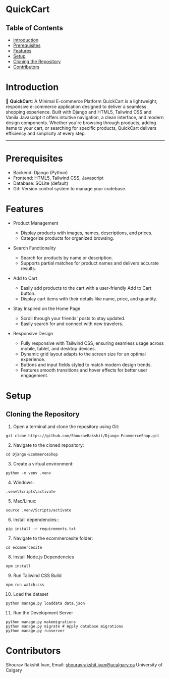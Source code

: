 # **QuickCart**

## Table of Contents
- [Introduction](#introduction)
- [Prerequisites](#prerequisites)
- [Features](#features)
- [Setup](#setup)
- [Cloning the Repository](#cloning-the-repository)
- [Contributors](#contributors)

# **Introduction**
🚀 **QuickCart**: A Minimal E-commerce Platform
QuickCart is a lightweight, responsive e-commerce application designed to deliver a seamless shopping experience. Built with Django and HTML5, Tailwind CSS and Vanila Javascript it offers intuitive navigation, a clean interface, and modern design components.
Whether you're browsing through products, adding items to your cart, or searching for specific products, QuickCart delivers efficiency and simplicity at every step.


---
# **Prerequisites**
- Backend: Django (Python)
- Frontend: HTML5, Tailwind CSS, Javascript
- Database: SQLite (default)
- Git: Version control system to manage your codebase.

 

# **Features**
- Product Management
  - Display products with images, names, descriptions, and prices.
  - Categorize products for organized browsing.
      
- Search Functionality
  - Search for products by name or description.
  - Supports partial matches for product names and delivers accurate results.
    
- Add to Cart
  - Easily add products to the cart with a user-friendly Add to Cart button.
  - Display cart items with their details like name, price, and quantity.
    
- Stay Inspired on the Home Page
  - Scroll through your friends' posts to stay updated.
  - Easily search for and connect with new travelers.
    
- Responsive Design
  - Fully responsive with Tailwind CSS, ensuring seamless usage across mobile, tablet, and desktop devices.
  - Dynamic grid layout adapts to the screen size for an optimal experience.
  - Buttons and input fields styled to match modern design trends.
  - Features smooth transitions and hover effects for better user engagement.

# **Setup**

## Cloning the Repository

1. Open a terminal and clone the repository using Git:

```
git clone https://github.com/ShouravRakshit/Django-EcommerceShop.git
```

2. Navigate to the cloned repository:

```
cd Django-EcommerceShop
```
3. Create a virtual environment:

```
python -m venv .venv
```
4. Windows:

```
.venv\Scripts\activate
```

5. Mac/Linux:

```
source .venv/Scripts/activate
```

6. Install dependencies::

```
pip install -r requirements.txt

```

7. Navigate to the ecommercesite folder:

```
cd ecommercesite
```

8. Install Node.js Dependencies
```
npm install
```
9. Run Tailwind CSS Build
```
npm run watch:css
```
10. Load the dataset
```
python manage.py loaddata data.json
```
11. Run the Development Server
```
python manage.py makemigrations
python manage.py migrate # Apply database migrations
python manage.py runserver
```


# **Contributors**
Shourav Rakshit Ivan, Email: shouravrakshit.ivan@ucalgary.ca 
University of Calgary
